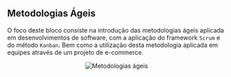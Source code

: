 ## Metodologias Ágeis

O foco deste bloco consiste na introdução das metodologias ágeis aplicada em desenvolvimentos de software, com a aplicação do framework `Scrum` e do método `Kanban`. Bem como a utilização desta metodologia aplicada em equipes através de um projeto de e-commerce.

<p align="center">
  <img src="https://www.blog.planoclin.com.br/wp-content/uploads/2020/10/LKDN_-_metodologia_ageis.png" alt="Metodologias ágeis"/>
</p>
